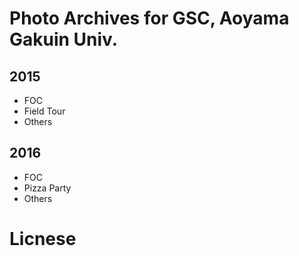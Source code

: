 # Photo Archives for GSC, Aoyama Gakuin Univ.
## 2015
- FOC
- Field Tour
- Others

## 2016
- FOC
- Pizza Party
- Others

# Licnese
